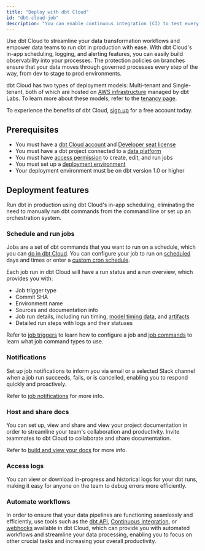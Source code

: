 ```yaml
---
title: "Deploy with dbt Cloud"
id: "dbt-cloud-job"
description: "You can enable continuous integration (CI) to test every single change prior to deploying the code to production just like in a software development workflow."
---
```


Use dbt Cloud to streamline your data transformation workflows and empower data teams to run dbt in production with ease. With dbt Cloud's in-app scheduling, logging, and alerting features, you can easily build observability into your processes. The protection policies on branches ensure that your data moves through governed processes every step of the way, from dev to stage to prod environments.

dbt Cloud has two types of deployment models: Multi-tenant and Single-tenant, both of which are hosted on [AWS infrastructure](/docs/cloud/about-cloud/architecture) managed by dbt Labs. To learn more about these models, refer to the [tenancy page](/docs/cloud/about-cloud/tenancy).

To experience the benefits of dbt Cloud, [sign up](https://cloud.getdbt.com/signup/) for a free account 
today. 

## Prerequisites

- You must have a [dbt Cloud account](https://www.getdbt.com/signup/) and [Developer seat license](/docs/cloud/manage-access/seats-and-users)
- You must have a dbt project connected to a [data platform](/docs/cloud/connect-data-platform/connect-your-database)
- You must have [access permission](/docs/cloud/manage-access/about-access) to create, edit, and run jobs
- You must set up a [deployment environment](/docs/collaborate/environments/dbt-cloud-environments) 
- Your deployment environment must be on dbt version 1.0 or higher

<Lightbox src ="/img/dbt-cloud-jobs.gif" width="85%" title="An overview of a dbt Cloud job run"/>

## Deployment features

Run dbt in production using dbt Cloud's in-app scheduling, eliminating the need to manually run dbt commands from the command line or set up an orchestration system. 

### Schedule and run jobs

 Jobs are a set of dbt commands that you want to run on a schedule, which you can [do in dbt Cloud](/docs/quickstarts/dbt-cloud/bigquery#create-and-run-a-job). You can configure your job to run on [scheduled](/docs/deploy/job-triggers#schedule-days) days and times or enter a [custom cron schedule](/docs/deploy/job-triggers#custom-cron-schedules).
 
 Each job run in dbt Cloud will have a run status and a run overview, which provides you with:

-  Job trigger type
- Commit SHA
- Environment name
- Sources and documentation info 
- Job run details, including run timing, [model timing data](/docs/dbt-versions/release-notes/January-2022/model-timing-more), and [artifacts](/docs/deploy/artifacts)
- Detailed run steps with logs and their statuses

Refer to [job triggers](/docs/deploy/job-triggers) to learn how to configure a job and [job commands](/docs/deploy/job-commands) to learn what job command types to use. 

<Lightbox src ="/img/docs/dbt-cloud/using-dbt-cloud/triggers.jpg" width="85%" title="Configure your job triggers"/>

<!--<Tabs>

<TabItem value="schedulejobs" label="Job triggers">

Configure your job to run on [scheduled](/docs/deploy/job-triggers#schedule-days) days and time, or enter a [custom cron schedule](/docs/deploy/job-triggers#custom-cron-schedules). Refer to [job triggers](/docs/deploy/job-triggers) for more details.

<Lightbox src ="/img/docs/dbt-cloud/using-dbt-cloud/triggers.jpg" width="85%" title="Configuring your job triggers"/>

</TabItem>

<TabItem value="createjob" label="How to create a job">

1. Create a new job by clicking **Deploy** in the header, click **Jobs** and then **Create job**.
2. Provide a job name, for example "Production run". 
2. Under **Environment**, add the following:
    * **Environment** &mdash; Link to an existing deployment environment
    * **dbt Version** &mdash; Select the environment [version](/docs/dbt-versions/core). We recommend the most recent version
    * **Target Name** &mdash; Define the [target name](/docs/build/custom-target-names) for any dbt cloud job to correspond to settings in your project
    * **Threads** &mdash; The default value will be 4 [threads](/docs/get-started/connection-profiles#understanding-threads)

3. Define [environment variables](/docs/build/environment-variables) if you wish to customize the behavior of your project

<Lightbox src ="/img/docs/dbt-cloud/using-dbt-cloud/create-new-job.jpg" width="85%" title="Configuring your environment job settings"/>

4. Under **Execution Settings**, you can configure the fields needed to execute your job:

    * **Run Timeout** &mdash; Configure the number of seconds a run will execute before it's cancelled by dbt Cloud. Setting this to 0 means it'll never time out runs for that job.   
    * **Defer to a previous run state** &mdash; Select a production job you want to [defer](/docs/deploy/cloud-ci-job#deferral-and-state-comparison) to. This enables dbt Cloud to examine the artifacts from the most recent, successful run of that job and determine new and modified resources. 
    * **Generate docs on run** checkbox &mdash; Configure the job to automatically [generate project docs](/docs/collaborate/build-and-view-your-docs) each time this job runs
    * **Run on source freshness** checkbox &mdash;  Configure [dbt source freshness](/docs/deploy/source-freshness) as the first step of this job, without breaking subsequent steps
    * **Commands** &mdash; Add or remove [job commands](/docs/deploy/job-commands), which are specific tasks you set in your dbt Cloud jobs

<Lightbox src ="/img/docs/dbt-cloud/using-dbt-cloud/execution-settings.jpg" width="85%" title="Configuring your execution job settings"/>

5. Under the **Triggers** section, you can configure when and how dbt should trigger the job. Refer to [job triggers](/docs/deploy/job-triggers) for more details.

    * **Schedule** tab &mdash; Use the **Run on schedule** toggle to configure your job to run on [scheduled](/docs/deploy/job-triggers#schedule-days) days and time, or enter a [custom cron schedule](/docs/deploy/job-triggers#custom-cron-schedules)
    * **Continuous Integration** tab &mdash; Configure [continuous integration (CI)](/docs/deploy/cloud-ci-job) to run when someone opens a new pull request in your dbt repository
    * **API** tab &mdash; Use the [dbt API](/docs/dbt-cloud-apis/overview) to trigger a job or send events to other systems

<Lightbox src ="/img/docs/dbt-cloud/using-dbt-cloud/triggers.jpg" width="85%" title="Configuring your job triggers"/>

6. Select **Save**, then click **Run Now** to run your job. Click the run and watch its progress under "Run history." 

</TabItem>
</Tabs>
-->

### Notifications

Set up job notifications to inform you via email or a selected Slack channel when a job run succeeds, fails, or is cancelled, enabling you to respond quickly and proactively.  

Refer to [job notifications](/docs/deploy/job-notifications) for more info. 

### Host and share docs

You can set up, view and share and view your project documentation in order to streamline your team's collaboration and productivity. Invite teammates to dbt Cloud to collaborate and share documentation. 

Refer to [build and view your docs](/docs/collaborate/build-and-view-your-docs) for more info.

### Access logs

You can view or download in-progress and historical logs for your dbt runs, making it easy for anyone on the team to debug errors more efficiently.

<Lightbox src="/img/docs/dbt-cloud/deployment/access-logs.jpg" width="85%" title="Access logs for run steps" />

### Automate workflows

In order to ensure that your data pipelines are functioning seamlessly and efficiently, use tools such as the [dbt API](/docs/dbt-cloud-apis/overview), [Continuous Integration](/docs/deploy/cloud-ci-job), or [webhooks](/docs/deploy/webhooks) available in dbt Cloud, which can provide you with automated workflows and streamline your data processing, enabling you to focus on other crucial tasks and increasing your overall productivity.
